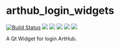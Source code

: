 arthub_login_widgets
=========
[![Build Status](https://badge.orange-ci.woa.com/lightbox/internal/arthub_login_widgets.svg)](http://orange-ci.oa.com/build/log/latest?slug=lightbox/internal/arthub_login_widgets)
![](https://metrics.woa.com/git/lightbox/internal/arthub_login_widgets/-/latest/ci/status/push)
![](https://metrics.woa.com/git/lightbox/internal/arthub_login_widgets/-/latest/ci/pipeline-as-code)
![](https://metrics.woa.com/git/lightbox/internal/arthub_login_widgets/-/latest/ci/clone-cost)
![](https://metrics.woa.com/git/lightbox/internal/arthub_login_widgets/-/latest/code/repo-config)
![](https://metrics.woa.com/git/lightbox/internal/arthub_login_widgets/-/latest/testing/unit/coverage)

A Qt Widget for login ArtHub.
